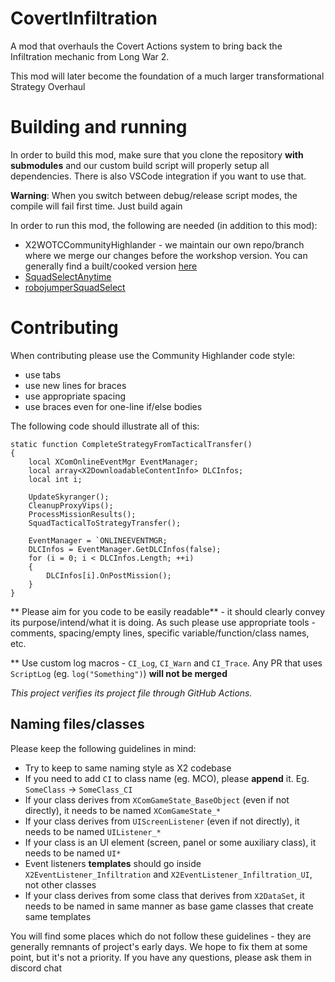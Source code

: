 # CovertInfiltration
A mod that overhauls the Covert Actions system to bring back the Infiltration mechanic from Long War 2.

This mod will later become the foundation of a much larger transformational Strategy Overhaul

# Building and running
In order to build this mod, make sure that you clone the repository **with submodules** and our custom build script will properly setup all dependencies. There is also VSCode integration if you want to use that.

**Warning**: When you switch between debug/release script modes, the compile will fail first time. Just build again

In order to run this mod, the following are needed (in addition to this mod):

* X2WOTCCommunityHighlander - we maintain our own repo/branch where we merge our changes before the workshop version. You can generally find a built/cooked version [here](https://github.com/WOTCStrategyOverhaul/X2WOTCCommunityHighlander/releases)
* [SquadSelectAnytime](https://steamcommunity.com/sharedfiles/filedetails/?id=1529472981)
* [robojumperSquadSelect](https://steamcommunity.com/sharedfiles/filedetails/?id=1122974240)

# Contributing
When contributing please use the Community Highlander code style:

  * use tabs
  * use new lines for braces
  * use appropriate spacing
  * use braces even for one-line if/else bodies
  
The following code should illustrate all of this:

    static function CompleteStrategyFromTacticalTransfer()
    {
    	local XComOnlineEventMgr EventManager;
    	local array<X2DownloadableContentInfo> DLCInfos;
    	local int i;

    	UpdateSkyranger();
    	CleanupProxyVips();
    	ProcessMissionResults();
    	SquadTacticalToStrategyTransfer();

    	EventManager = `ONLINEEVENTMGR;
    	DLCInfos = EventManager.GetDLCInfos(false);
    	for (i = 0; i < DLCInfos.Length; ++i)
    	{
    		DLCInfos[i].OnPostMission();
    	}
    }

** Please aim for you code to be easily readable** - it should clearly convey its purpose/intend/what it is doing. As such please use appropriate tools - comments, spacing/empty lines, specific variable/function/class names, etc.

** Use custom log macros - `CI_Log`, `CI_Warn` and `CI_Trace`. Any PR that uses `ScriptLog` (eg. `log("Something")`) __will not be merged__

*This project verifies its project file through GitHub Actions.*

## Naming files/classes

Please keep the following guidelines in mind:

* Try to keep to same naming style as X2 codebase
* If you need to add `CI` to class name (eg. MCO), please **append** it. Eg. `SomeClass` -> `SomeClass_CI`
* If your class derives from `XComGameState_BaseObject` (even if not directly), it needs to be named `XComGameState_*`
* If your class derives from `UIScreenListener` (even if not directly), it needs to be named `UIListener_*`
* If your class is an UI element (screen, panel or some auxiliary class), it needs to be named `UI*`
* Event listeners **templates** should go inside `X2EventListener_Infiltration` and `X2EventListener_Infiltration_UI`, not other classes
* If your class derives from some class that derives from `X2DataSet`, it needs to be named in same manner as base game classes that create same templates

You will find some places which do not follow these guidelines - they are generally remnants of project's early days. We hope to fix them at some point, but it's not a priority. If you have any questions, please ask them in discord chat
